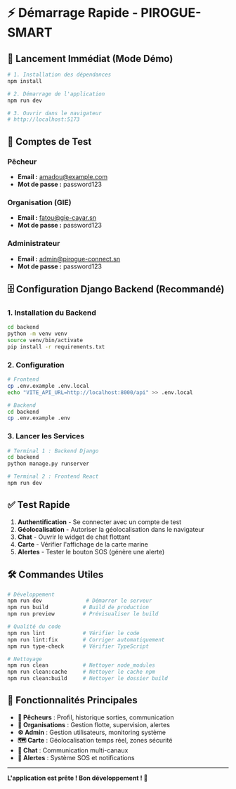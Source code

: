 # ⚡ Démarrage Rapide - PIROGUE-SMART

## 🚀 Lancement Immédiat (Mode Démo)

```bash
# 1. Installation des dépendances
npm install

# 2. Démarrage de l'application
npm run dev

# 3. Ouvrir dans le navigateur
# http://localhost:5173
```

## 🔑 Comptes de Test

### Pêcheur
- **Email :** amadou@example.com
- **Mot de passe :** password123

### Organisation (GIE)
- **Email :** fatou@gie-cayar.sn
- **Mot de passe :** password123

### Administrateur
- **Email :** admin@pirogue-connect.sn
- **Mot de passe :** password123

## 🗄️ Configuration Django Backend (Recommandé)

### 1. Installation du Backend
```bash
cd backend
python -m venv venv
source venv/bin/activate
pip install -r requirements.txt
```

### 2. Configuration
```bash
# Frontend
cp .env.example .env.local
echo "VITE_API_URL=http://localhost:8000/api" >> .env.local

# Backend
cd backend
cp .env.example .env
```

### 3. Lancer les Services
```bash
# Terminal 1 : Backend Django
cd backend
python manage.py runserver

# Terminal 2 : Frontend React
npm run dev
```

## ✅ Test Rapide

1. **Authentification** - Se connecter avec un compte de test
2. **Géolocalisation** - Autoriser la géolocalisation dans le navigateur
3. **Chat** - Ouvrir le widget de chat flottant
4. **Carte** - Vérifier l'affichage de la carte marine
5. **Alertes** - Tester le bouton SOS (génère une alerte)

## 🛠️ Commandes Utiles

```bash
# Développement
npm run dev              # Démarrer le serveur
npm run build           # Build de production
npm run preview         # Prévisualiser le build

# Qualité du code
npm run lint            # Vérifier le code
npm run lint:fix        # Corriger automatiquement
npm run type-check      # Vérifier TypeScript

# Nettoyage
npm run clean           # Nettoyer node_modules
npm run clean:cache     # Nettoyer le cache npm
npm run clean:build     # Nettoyer le dossier build
```

## 📱 Fonctionnalités Principales

- **🎣 Pêcheurs** : Profil, historique sorties, communication
- **🏢 Organisations** : Gestion flotte, supervision, alertes
- **⚙️ Admin** : Gestion utilisateurs, monitoring système
- **🗺️ Carte** : Géolocalisation temps réel, zones sécurité
- **💬 Chat** : Communication multi-canaux
- **🚨 Alertes** : Système SOS et notifications

---

**L'application est prête ! Bon développement ! 🚢**